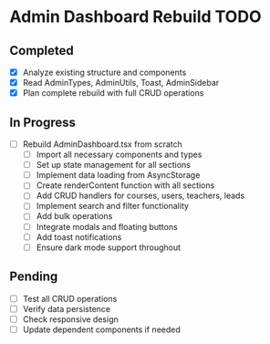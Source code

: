 # Admin Dashboard Rebuild TODO

## Completed
- [x] Analyze existing structure and components
- [x] Read AdminTypes, AdminUtils, Toast, AdminSidebar
- [x] Plan complete rebuild with full CRUD operations

## In Progress
- [ ] Rebuild AdminDashboard.tsx from scratch
  - [ ] Import all necessary components and types
  - [ ] Set up state management for all sections
  - [ ] Implement data loading from AsyncStorage
  - [ ] Create renderContent function with all sections
  - [ ] Add CRUD handlers for courses, users, teachers, leads
  - [ ] Implement search and filter functionality
  - [ ] Add bulk operations
  - [ ] Integrate modals and floating buttons
  - [ ] Add toast notifications
  - [ ] Ensure dark mode support throughout

## Pending
- [ ] Test all CRUD operations
- [ ] Verify data persistence
- [ ] Check responsive design
- [ ] Update dependent components if needed
